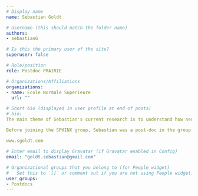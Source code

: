 ```yaml
---
# Display name
name: Sebastian Goldt

# Username (this should match the folder name)
authors:
- sebastianG

# Is this the primary user of the site?
superuser: false

# Role/position
role: Postdoc PRAIRIE

# Organizations/Affiliations
organizations:
- name: Ecole Normale Superieure
  url: ""

# Short bio (displayed in user profile at end of posts)
# bio: 
The main theme of Sebastian's current research is to understand how neural networks manage to perform well, even in regimes where classical learning theory would predict them to fail. Being a theoretical physicist by training, he uses concepts and tools from statistical physics to build models for the key drivers of generalisation of neural networks and analyses their interplay.

Before joining the SPHINX group, Sebastian was a post-doc in the group of Lenka Zdeborová at IPhT in Paris. He studied physics at the University of Cambridge and received his PhD from the University of Stuttgart, where he worked on the stochastic thermodynamics of learning under the supervision of Udo Seifert.

www.sgoldt.com

# Enter email to display Gravatar (if Gravatar enabled in Config)
email: "goldt.sebastian@gmail.com"
  
# Organizational groups that you belong to (for People widget)
#   Set this to `[]` or comment out if you are not using People widget.  
user_groups:
- Postdocs
---
```

